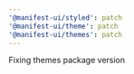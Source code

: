 ```yaml
---
'@manifest-ui/styled': patch
'@manifest-ui/theme': patch
'@manifest-ui/themes': patch
---
```


Fixing themes package version
